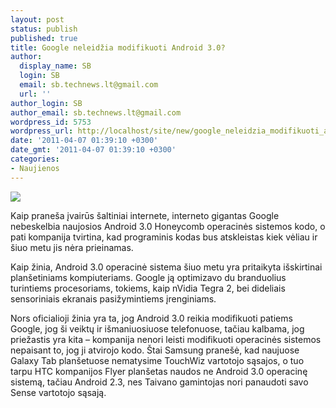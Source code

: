 ```yaml
---
layout: post
status: publish
published: true
title: Google neleidžia modifikuoti Android 3.0?
author:
  display_name: SB
  login: SB
  email: sb.technews.lt@gmail.com
  url: ''
author_login: SB
author_email: sb.technews.lt@gmail.com
wordpress_id: 5753
wordpress_url: http://localhost/site/new/google_neleidzia_modifikuoti_android_30/
date: '2011-04-07 01:39:10 +0300'
date_gmt: '2011-04-07 01:39:10 +0300'
categories:
- Naujienos
---
```

<div class="imgright"><img src="http://technews.lt/upload/Android-Honeycomb-3.01.jpg"  /></div>
<p>Kaip praneša įvairūs šaltiniai internete, interneto gigantas Google nebeskelbia naujosios Android 3.0 Honeycomb operacinės sistemos kodo, o pati kompanija tvirtina, kad programinis kodas bus atskleistas kiek vėliau ir šiuo metu jis nėra prieinamas.</p>
<p>Kaip žinia, Android 3.0 operacinė sistema šiuo metu yra pritaikyta išskirtinai planšetiniams kompiuteriams. Google ją optimizavo du branduolius turintiems procesoriams, tokiems, kaip nVidia Tegra 2, bei dideliais sensoriniais ekranais pasižymintiems įrenginiams.</p>
<p>Nors oficialioji žinia yra ta, jog Android 3.0 reikia modifikuoti patiems Google, jog ši veiktų ir išmaniuosiuose telefonuose, tačiau kalbama, jog priežastis yra kita – kompanija nenori leisti modifikuoti operacinės sistemos nepaisant to, jog ji atvirojo kodo. Štai Samsung pranešė, kad naujuose Galaxy Tab planšetuose nematysime TouchWiz vartotojo sąsajos, o tuo tarpu HTC kompanijos Flyer planšetas naudos ne Android 3.0 operacinę sistemą, tačiau Android 2.3, nes Taivano gamintojas nori panaudoti savo Sense vartotojo sąsają.<br /></p>
